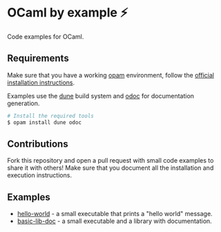 # OCaml by example ⚡️

Code examples for OCaml.

## Requirements

Make sure that you have a working [opam](https://opam.ocaml.org) environment, follow the [official installation instructions](https://opam.ocaml.org/doc/Install.html).

Examples use the [dune](https://dune.build) build system and [odoc](https://github.com/ocaml/odoc) for documentation generation.

```sh
# Install the required tools
$ opam install dune odoc
```

## Contributions

Fork this repository and open a pull request with small code examples to share it with others! Make sure that you document all the installation and execution instructions.


## Examples

- [hello-world](https://github.com/rizo/ocaml-by-example/tree/main/hello-world) - a small executable that prints a "hello world" message.
- [basic-lib-doc](https://github.com/rizo/ocaml-by-example/tree/main/basic-lib-doc) - a small executable and a library with documentation.

